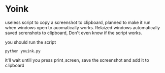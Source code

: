 # Yoink
useless script to copy a screenshot to clipboard, planned to make it run when windows open to auomatically works. Relaized windows automatically saved screnshots to clipboard, Don't even know if the script works.

you should run the script 
```
python youink.py
```
it'll wait untill you press print_screen, save the screenshot and add it to clipboard